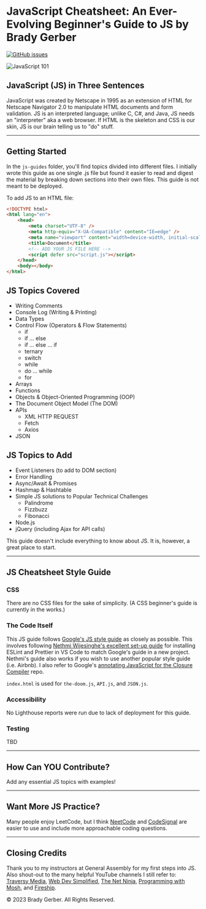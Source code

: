 # JavaScript Cheatsheet: An Ever-Evolving Beginner's Guide to JS by Brady Gerber

[![GitHub issues](https://img.shields.io/github/issues/bg-write/javascript-cheatsheet?style=flat-square)](https://github.com/bg-write/javascript-cheatsheet/issues)

![JavaScript 101](https://doodleipsum.com/700?bg=D96363&i=2950d197771be2105d7d9a91975907bc)

## JavaScript (JS) in Three Sentences

JavaScript was created by Netscape in 1995 as an extension of HTML for Netscape Navigator 2.0 to manipulate HTML documents and form validation. JS is an interpreted language; unlike C, C#, and Java, JS needs an "interpreter" aka a web browser. If HTML is the skeleton and CSS is our skin, JS is our brain telling us to "do" stuff.

---

## Getting Started

In the `js-guides` folder, you'll find topics divided into different files. I initially wrote this guide as one single .js file but found it easier to read and digest the material by breaking down sections into their own files. This guide is not meant to be deployed.

To add JS to an HTML file:

```html
<!DOCTYPE html>
<html lang="en">
    <head>
        <meta charset="UTF-8" />
        <meta http-equiv="X-UA-Compatible" content="IE=edge" />
        <meta name="viewport" content="width=device-width, initial-scale=1.0" />
        <title>Document</title>
        <!-- ADD YOUR JS FILE HERE -->
        <script defer src="script.js"></script>
    </head>
    <body></body>
</html>
```

## JS Topics Covered

-   Writing Comments
-   Console Log (Writing & Printing)
-   Data Types
-   Control Flow (Operators & Flow Statements)
    -   if
    -   if ... else
    -   if ... else ... if
    -   ternary
    -   switch
    -   while
    -   do ... while
    -   for
-   Arrays
-   Functions
-   Objects & Object-Oriented Programming (OOP)
-   The Document Object Model (The DOM)
-   APIs
    -   XML HTTP REQUEST
    -   Fetch
    -   Axios
-   JSON

## JS Topics to Add

-   Event Listeners (to add to DOM section)
-   Error Handling
-   Async/Await & Promises
-   Hashmap & Hashtable
-   Simple JS solutions to Popular Technical Challenges
    -   Palindrome
    -   Fizzbuzz
    -   Fibonacci
-   Node.js
-   jQuery (including Ajax for API calls)

This guide doesn't include everything to know about JS. It is, however, a great place to start.

---

## JS Cheatsheet Style Guide

### CSS

There are no CSS files for the sake of simplicity. (A CSS beginner's guide is currently in the works.)

### The Code Itself

This JS guide follows [Google's JS style guide](https://google.github.io/styleguide/jsguide.html) as closely as possible. This involves following [Nethmi Wijesinghe's excellent set-up guide](https://enlear.academy/how-to-set-up-airbnb-style-guide-82413ea6c5f2) for installing ESLint and Prettier in VS Code to match Google's guide in a new project. Nethmi's guide also works if you wish to use another popular style guide (i.e. Airbnb). I also refer to Google's [annotating JavaScript for the Closure Compiler](https://github.com/google/closure-compiler/wiki/Annotating-JavaScript-for-the-Closure-Compiler#return-type-description) repo.

`index.html` is used for `the-doom.js`, `API.js`, and `JSON.js`.

### Accessibility

No Lighthouse reports were run due to lack of deployment for this guide.

### Testing

TBD

---

## How Can YOU Contribute?

Add any essential JS topics with examples!

---

## Want More JS Practice?

Many people enjoy LeetCode, but I think [NeetCode](https://neetcode.io/) and [CodeSignal](https://codesignal.com/) are easier to use and include more approachable coding questions.

---

## Closing Credits

Thank you to my instructors at General Assembly for my first steps into JS. Also shout-out to the many helpful YouTube channels I still refer to: [Traversy Media](https://www.youtube.com/c/TraversyMedia), [Web Dev Simplified](https://www.youtube.com/c/WebDevSimplified), [The Net Ninja](https://www.youtube.com/c/TheNetNinja), [Programming with Mosh](https://www.youtube.com/c/programmingwithmosh), and [Fireship](https://www.youtube.com/watch?v=DHjqpvDnNGE).

© 2023 Brady Gerber. All Rights Reserved.
